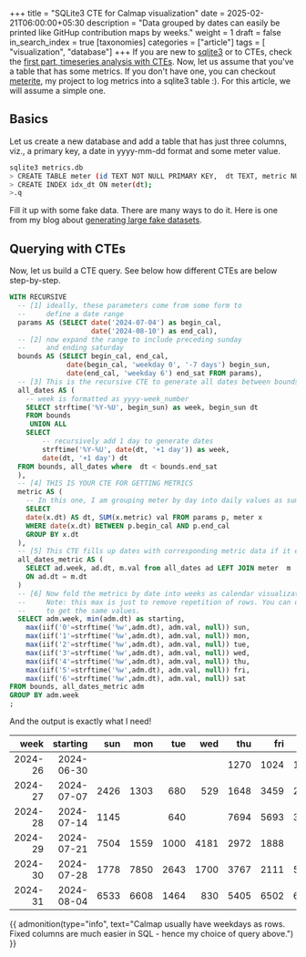+++
title = "SQLite3 CTE for Calmap visualization"
date = 2025-02-21T06:00:00+05:30
description = "Data grouped by dates can easily be printed like GitHup contribution maps by weeks."
weight = 1
draft = false
in_search_index = true
[taxonomies]
categories = ["article"]
tags = [ "visualization", "database"]
+++
If you are new to [sqlite3](https://www.sqlite.org) or to CTEs, check the [first part, timeseries analysis with CTEs](/blog/sqlite3-cte-tricks-for-time-series-analysis/).
Now, let us assume that you've a table that has some metrics. If you don't have one, you can checkout [meterite](https://github.com/vsbabu/meterite), my project to log
metrics into a sqlite3 table :). For this article, we will assume a simple one.

<!-- more -->

## Basics

Let us create a new database and add a table that has just three columns, viz., a primary key, a date in yyyy-mm-dd format and some meter value. 

```sh
sqlite3 metrics.db
> CREATE TABLE meter (id TEXT NOT NULL PRIMARY KEY,  dt TEXT, metric NUMERIC);
> CREATE INDEX idx_dt ON meter(dt);
>.q
```
Fill it up with some fake data. There are many ways to do it. Here is one from my blog about [generating large fake datasets](/blog/docker_mysql_data).

## Querying with CTEs

Now, let us build a CTE query. See below how different CTEs are below step-by-step.

```sql
WITH RECURSIVE
  -- [1] ideally, these parameters come from some form to 
  --     define a date range
  params AS (SELECT date('2024-07-04') as begin_cal, 
                    date('2024-08-10') as end_cal),
  -- [2] now expand the range to include preceding sunday
  --     and ending saturday
  bounds AS (SELECT begin_cal, end_cal,
              date(begin_cal, 'weekday 0', '-7 days') begin_sun,
              date(end_cal, 'weekday 6') end_sat FROM params),
  -- [3] This is the recursive CTE to generate all dates between bounds 
  all_dates AS (
    -- week is formatted as yyyy-week_number
    SELECT strftime('%Y-%U', begin_sun) as week, begin_sun dt
    FROM bounds
     UNION ALL
    SELECT
        -- recursively add 1 day to generate dates
        strftime('%Y-%U', date(dt, '+1 day')) as week,
        date(dt, '+1 day') dt
  FROM bounds, all_dates where  dt < bounds.end_sat
  ),
  -- [4] THIS IS YOUR CTE FOR GETTING METRICS 
  metric AS (
    -- In this one, I am grouping meter by day into daily values as sums.
    SELECT
    date(x.dt) AS dt, SUM(x.metric) val FROM params p, meter x
    WHERE date(x.dt) BETWEEN p.begin_cal AND p.end_cal
    GROUP BY x.dt
  ),
  -- [5] This CTE fills up dates with corresponding metric data if it exists
  all_dates_metric AS (
    SELECT ad.week, ad.dt, m.val from all_dates ad LEFT JOIN meter  m
    ON ad.dt = m.dt
  )
  -- [6] Now fold the metrics by date into weeks as calendar visualization
  --     Note: this max is just to remove repetition of rows. You can use min also 
  --     to get the same values.
  SELECT adm.week, min(adm.dt) as starting,
    max(iif('0'=strftime('%w',adm.dt), adm.val, null)) sun,
    max(iif('1'=strftime('%w',adm.dt), adm.val, null)) mon,
    max(iif('2'=strftime('%w',adm.dt), adm.val, null)) tue,
    max(iif('3'=strftime('%w',adm.dt), adm.val, null)) wed,
    max(iif('4'=strftime('%w',adm.dt), adm.val, null)) thu,
    max(iif('5'=strftime('%w',adm.dt), adm.val, null)) fri,
    max(iif('6'=strftime('%w',adm.dt), adm.val, null)) sat
FROM bounds, all_dates_metric adm
GROUP BY adm.week
;
```

And the output is exactly what I need!

|  week   |  starting  |  sun    |  mon  |   tue   |   wed  |    thu    |    fri   |   sat   |
|--------:|-----------:|--------:|------:|--------:|-------:|----------:|---------:|--------:|
| 2024-26 | 2024-06-30 |         |       |         |        | 1270      | 1024     | 1292    |
| 2024-27 | 2024-07-07 | 2426    | 1303  | 680     | 529    | 1648      | 3459     | 2538    |
| 2024-28 | 2024-07-14 | 1145    |       | 640     |        | 7694      | 5693     | 3277    |
| 2024-29 | 2024-07-21 | 7504    | 1559  | 1000    | 4181   | 2972      | 1888     | 480     |
| 2024-30 | 2024-07-28 | 1778    | 7850  | 2643    | 1700   | 3767      | 2111     | 5596    |
| 2024-31 | 2024-08-04 | 6533    | 6608  | 1464    | 830    | 5405      | 6502     | 6875    |


{{ admonition(type="info", text="Calmap usually have weekdays as rows. Fixed columns are much easier in SQL - hence my choice of query above.") }}
